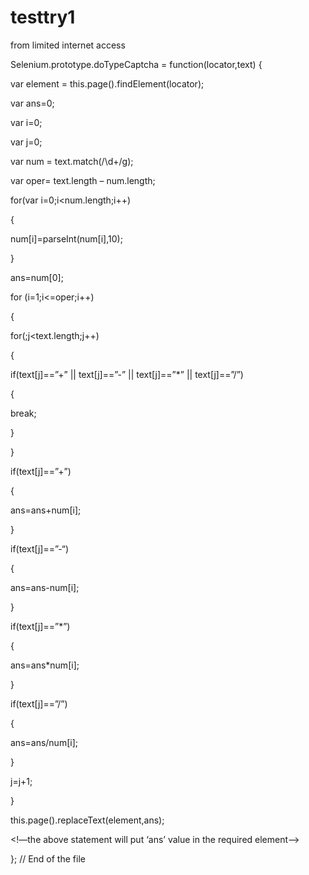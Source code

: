 # testtry1
from limited internet access

Selenium.prototype.doTypeCaptcha = function(locator,text) {

var element = this.page().findElement(locator);

var ans=0;

var i=0;

var j=0;

var num = text.match(/\d+/g);

var oper= text.length – num.length;

for(var i=0;i<num.length;i++)

{

num[i]=parseInt(num[i],10);

}

ans=num[0];

for (i=1;i<=oper;i++)

{

for(;j<text.length;j++)

{

if(text[j]==”+” || text[j]==”-” || text[j]==”*” || text[j]==”/”)

{

break;

}

}

if(text[j]==”+”)

{

ans=ans+num[i];

}

if(text[j]==”-“)

{

ans=ans-num[i];

}

if(text[j]==”*”)

{

ans=ans*num[i];

}

if(text[j]==”/”)

{

ans=ans/num[i];

}

j=j+1;

}

this.page().replaceText(element,ans);

<!—the above statement will put ‘ans’ value in the required element–>

}; // End of the file
